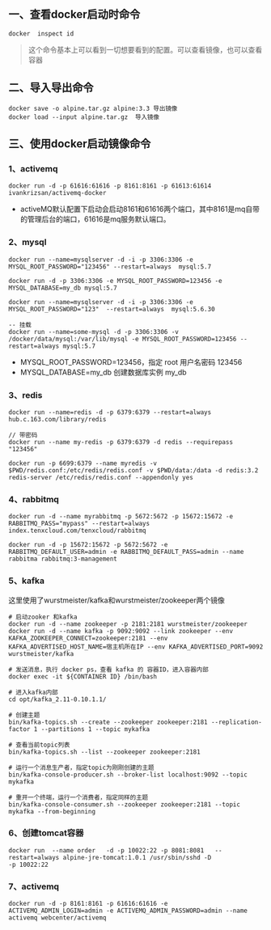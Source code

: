 ## 一、查看docker启动时命令
```
docker  inspect id
```
> 这个命令基本上可以看到一切想要看到的配置。可以查看镜像，也可以查看容器

## 二、导入导出命令
```
docker save -o alpine.tar.gz alpine:3.3 导出镜像
docker load --input alpine.tar.gz  导入镜像
```

## 三、使用docker启动镜像命令
### 1、activemq
```
docker run -d -p 61616:61616 -p 8161:8161 -p 61613:61614 ivankrizsan/activemq-docker
```
- activeMQ默认配置下启动会启动8161和61616两个端口，其中8161是mq自带的管理后台的端口，61616是mq服务默认端口。

### 2、mysql
```
docker run --name=mysqlserver -d -i -p 3306:3306 -e MYSQL_ROOT_PASSWORD="123456" --restart=always  mysql:5.7

docker run -d -p 3306:3306 -e MYSQL_ROOT_PASSWORD=123456 -e MYSQL_DATABASE=my_db mysql:5.7

docker run --name=mysqlserver -d -i -p 3306:3306 -e MYSQL_ROOT_PASSWORD="123"  --restart=always  mysql:5.6.30

-- 挂载
docker run --name=some-mysql -d -p 3306:3306 -v /docker/data/mysql:/var/lib/mysql -e MYSQL_ROOT_PASSWORD=123456 --restart=always mysql:5.7
```

- MYSQL_ROOT_PASSWORD=123456，指定 root 用户名密码 123456
- MYSQL_DATABASE=my_db 创建数据库实例 my_db

### 3、redis
```
docker run --name=redis -d -p 6379:6379 --restart=always  hub.c.163.com/library/redis

// 带密码
docker run --name my-redis -p 6379:6379 -d redis --requirepass "123456" 

docker run -p 6699:6379 --name myredis -v $PWD/redis.conf:/etc/redis/redis.conf -v $PWD/data:/data -d redis:3.2 redis-server /etc/redis/redis.conf --appendonly yes
```

### 4、rabbitmq
```
docker run -d --name myrabbitmq -p 5672:5672 -p 15672:15672 -e RABBITMQ_PASS="mypass" --restart=always index.tenxcloud.com/tenxcloud/rabbitmq

docker run -d -p 15672:15672 -p 5672:5672 -e RABBITMQ_DEFAULT_USER=admin -e RABBITMQ_DEFAULT_PASS=admin --name rabbitma rabbitmq:3-management
```

### 5、kafka
这里使用了wurstmeister/kafka和wurstmeister/zookeeper两个镜像

```
# 启动zooker 和kafka
docker run -d --name zookeeper -p 2181:2181 wurstmeister/zookeeper
docker run -d --name kafka -p 9092:9092 --link zookeeper --env KAFKA_ZOOKEEPER_CONNECT=zookeeper:2181 --env KAFKA_ADVERTISED_HOST_NAME=宿主机所在IP --env KAFKA_ADVERTISED_PORT=9092 wurstmeister/kafka

# 发送消息，执行 docker ps，查看 kafka 的 容器ID，进入容器内部
docker exec -it ${CONTAINER ID} /bin/bash  

# 进入kafka内部
cd opt/kafka_2.11-0.10.1.1/ 

# 创建主题
bin/kafka-topics.sh --create --zookeeper zookeeper:2181 --replication-factor 1 --partitions 1 --topic mykafka

# 查看当前topic列表
bin/kafka-topics.sh --list --zookeeper zookeeper:2181

# 运行一个消息生产者，指定topic为刚刚创建的主题
bin/kafka-console-producer.sh --broker-list localhost:9092 --topic mykafka  

# 重开一个终端，运行一个消费者，指定同样的主题
bin/kafka-console-consumer.sh --zookeeper zookeeper:2181 --topic mykafka --from-beginning 
```

### 6、创建tomcat容器
```
docker run  --name order   -d -p 10022:22 -p 8081:8081   --restart=always alpine-jre-tomcat:1.0.1 /usr/sbin/sshd -D
-p 10022:22 
```

### 7、activemq
```
docker run -d -p 8161:8161 -p 61616:61616 -e ACTIVEMQ_ADMIN_LOGIN=admin -e ACTIVEMQ_ADMIN_PASSWORD=admin --name activemq webcenter/activemq
```